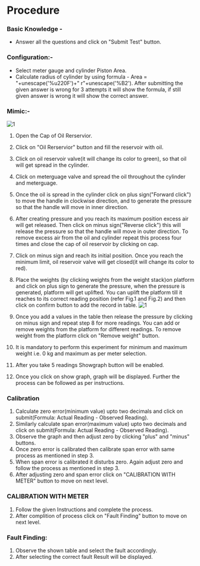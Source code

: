 # Procedure

### Basic Knowledge - 
- Answer all the questions and click on "Submit Test" button.

### Configuration:-
- Select meter gauge and cylinder Piston Area.
- Calculate radius of cylinder by using formula - Area = "+unescape('%u220F')+" r"+unescape('%B2'). After submitting the given answer is wrong for 3 attempts it will show the formula, if still given answer is wrong it will show the correct answer. 

 ### Mimic:-
![1](images/DWT_dig_PartsName.png)

1. Open the Cap of Oil Rerservior. 
2. Click on "Oil Rerservior" button and fill the reservoir with oil.  
3. Click on oil reservoir valve(it will change its color to green), so that oil will get spread in the cylinder. 
4. Click on meterguage valve and spread the oil throughout the cylinder and meterguage.
5. Once the oil is spread in the cylinder click on plus sign("Forward click") to move the handle in clockwise direction, and to generate the pressure so that the handle will move in inner direction.
6. After creating  pressure and you reach its maximum  position excess air will get released. Then click on minus sign("Reverse click") this will release the pressure so that the handle will move in outer direction. To remove excess air from the oil and cylinder repeat this process four times and close the cap of oil reservoir by clicking on cap.  
7. Click on minus sign and reach its initial position. Once you reach the minimum limit, oil reservoir valve will get closed(it will change its color to red). 
8. Place the weights (by clicking weights from the weight stack)on platform and click on plus sign to generate the pressure, when the pressure is generated, platform will get uplifted. You can uplift the platform till it reaches to its correct reading position (refer Fig.1 and Fig.2) and then click on confirm button to add the record in table.
 ![1](images/ProcedureDig.png)
 
9. Once you add a values in the table then release the pressure by clicking on minus sign and repeat step 8 for more readings. You can add or remove weights from the platform for different readings. To remove weight from the platform click on "Remove weight" button. 
10. It is mandatory to perform this experiment for minimum and maximum weight i.e. 0 kg and maximum as per meter selection.  
11. After you take 5 readings Showgraph button will be enabled. 
12. Once you click on show graph, graph will be displayed. Further the process can be followed as per instructions.


### Calibration
1. Calculate zero error(minimum value) upto two decimals and click on submit(Formula: Actual Reading - Observed Reading). 
2. Similarly calculate span error(maximum value) upto two decimals and click on submit(Formula: Actual Reading - Observed Reading).
3. Observe the graph and then adjust zero by clicking "plus" and "minus" buttons. 
4. Once zero error is calibrated then calibrate span error with same process as mentioned in step 3.
5. When span error is calibrated it disturbs zero. Again adjust zero and follow the process as mentioned in step 3. 
6. After adjusting zero and span error click on "CALIBRATION WITH METER" button to move on next level.

### CALIBRATION WITH METER
1. Follow the given Instructions and complete the process.
2. After complition of process click on "Fault Finding" button to move on next level. 

### Fault Finding:
1. Observe the shown table and select the fault accordingly.
2. After selecting the correct fault Result will be displayed.
